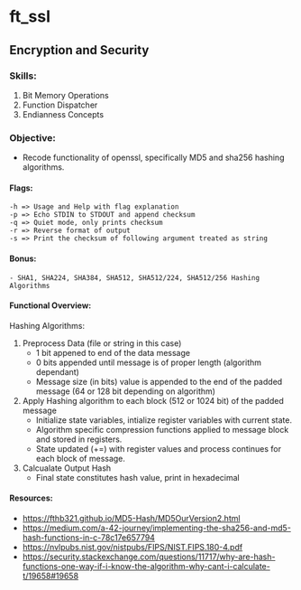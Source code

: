 # ft_ssl
## Encryption and Security

### Skills:
  1. Bit Memory Operations
  2. Function Dispatcher
  3. Endianness Concepts
  
### Objective:
- Recode functionality of openssl, specifically MD5 and sha256 hashing algorithms.
	
#### Flags:
	-h => Usage and Help with flag explanation
	-p => Echo STDIN to STDOUT and append checksum
	-q => Quiet mode, only prints checksum
	-r => Reverse format of output
	-s => Print the checksum of following argument treated as string
  
#### Bonus:
	- SHA1, SHA224, SHA384, SHA512, SHA512/224, SHA512/256 Hashing Algorithms
  
#### Functional Overview:
Hashing Algorithms:
1. Preprocess Data (file or string in this case)
	- 1 bit appened to end of the data message
	- 0 bits appended until message is of proper length (algorithm dependant)
	- Message size (in bits) value is appended to the end of the padded message (64 or 128 bit depending on algorithm)
2. Apply Hashing algorithm to each block (512 or 1024 bit) of the padded message
	- Initialize state variables, intialize register variables with current state.
	- Algorithm specific compression functions applied to message block and stored in registers.
	- State updated (+=) with register values and process continues for each block of message.
3. Calcualate Output Hash
	- Final state constitutes hash value, print in hexadecimal

#### Resources:
- https://fthb321.github.io/MD5-Hash/MD5OurVersion2.html
- https://medium.com/a-42-journey/implementing-the-sha256-and-md5-hash-functions-in-c-78c17e657794
- https://nvlpubs.nist.gov/nistpubs/FIPS/NIST.FIPS.180-4.pdf
- https://security.stackexchange.com/questions/11717/why-are-hash-functions-one-way-if-i-know-the-algorithm-why-cant-i-calculate-t/19658#19658
